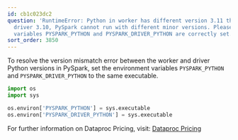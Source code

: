 ```yaml
---
id: cb1c023dc2
question: 'RuntimeError: Python in worker has different version 3.11 than that in
  driver 3.10, PySpark cannot run with different minor versions. Please check environment
  variables PYSPARK_PYTHON and PYSPARK_DRIVER_PYTHON are correctly set.'
sort_order: 3850
---
```


To resolve the version mismatch error between the worker and driver Python versions in PySpark, set the environment variables `PYSPARK_PYTHON` and `PYSPARK_DRIVER_PYTHON` to the same executable.

```python
import os
import sys

os.environ['PYSPARK_PYTHON'] = sys.executable
os.environ['PYSPARK_DRIVER_PYTHON'] = sys.executable
```

For further information on Dataproc Pricing, visit: [Dataproc Pricing](https://cloud.google.com/dataproc/pricing#on_gke_pricing)